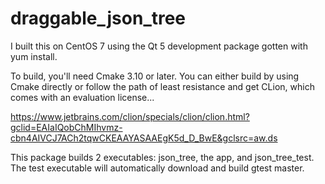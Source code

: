 # draggable_json_tree

I built this on CentOS 7 using the Qt 5 development package gotten with yum install.

To build, you'll need Cmake 3.10 or later.  You can either build by using Cmake directly
or follow the path of least resistance and get CLion, which comes with an evaluation license...

https://www.jetbrains.com/clion/specials/clion/clion.html?gclid=EAIaIQobChMIhvmz-cbn4AIVCJ7ACh2tqwCKEAAYASAAEgK5d_D_BwE&gclsrc=aw.ds

This package builds 2 executables: json_tree, the app, and json_tree_test.  The test
executable will automatically download and build gtest master.
